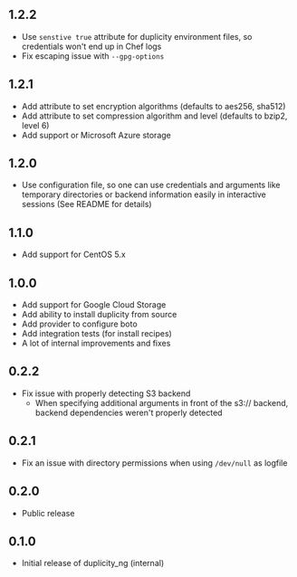 1.2.2
-----

- Use `senstive true` attribute for duplicity environment files, so credentials won't end up in
  Chef logs
- Fix escaping issue with `--gpg-options`

1.2.1
-----

- Add attribute to set encryption algorithms (defaults to aes256, sha512)
- Add attribute to set compression algorithm and level (defaults to bzip2, level 6)
- Add support or Microsoft Azure storage

1.2.0
-----

- Use configuration file, so one can use credentials and arguments like temporary directories or
  backend information easily in interactive sessions (See README for details)

1.1.0
-----

- Add support for CentOS 5.x

1.0.0
-----

- Add support for Google Cloud Storage
- Add ability to install duplicity from source
- Add provider to configure boto
- Add integration tests (for install recipes)
- A lot of internal improvements and fixes

0.2.2
-----

- Fix issue with properly detecting S3 backend
  - When specifying additional arguments in front of the s3:// backend, backend dependencies weren't properly detected

0.2.1
-----

- Fix an issue with directory permissions when using `/dev/null` as logfile

0.2.0
-----

- Public release

0.1.0
-----

- Initial release of duplicity\_ng (internal)
